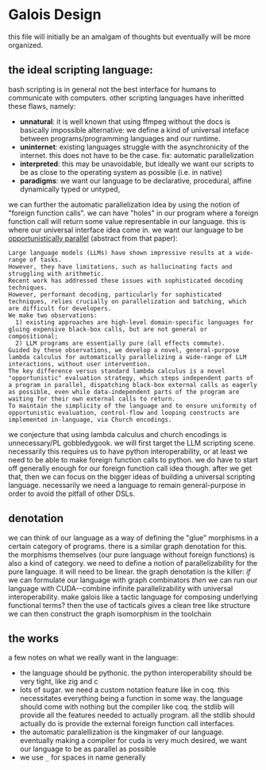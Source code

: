 # Galois Design

this file will initially be an amalgam of thoughts but eventually will be more organized.

## the ideal scripting language:

bash scripting is in general not the best interface for humans to communicate with computers.
other scripting languages have inheritted these flaws, namely:

- **unnatural**: it is well known that using ffmpeg without the docs is basically impossible
  alternative: we define a kind of universal inteface between
  programs/programming languages and our runtime.
- **uninternet**: existing languages struggle with the asynchronicity of the internet.
  this does not have to be the case. fix: automatic parallelization
- **interpreted**: this may be unavoidable, but ideally we want our scripts to be as close to
  the operating system as possible (i.e. in native)
- **paradigms**: we want our language to be declarative, procedural, affine dynamically typed or untyped,

we can further the automatic parallelization idea by using the notion of "foreign function calls".
we can have "holes" in our program where a foreign function call will return some value representable in
our language. this is where our universal interface idea come in. we want our language to be
[opportunistically parallel](https://arxiv.org/abs/2405.11361) (abstract from that paper):

```
Large language models (LLMs) have shown impressive results at a wide-range of tasks.
However, they have limitations, such as hallucinating facts and struggling with arithmetic.
Recent work has addressed these issues with sophisticated decoding techniques.
However, performant decoding, particularly for sophisticated techniques, relies crucially on parallelization and batching, which are difficult for developers.
We make two observations:
  1) existing approaches are high-level domain-specific languages for gluing expensive black-box calls, but are not general or compositional;
  2) LLM programs are essentially pure (all effects commute).
Guided by these observations, we develop a novel, general-purpose lambda calculus for automatically parallelizing a wide-range of LLM interactions, without user intervention.
The key difference versus standard lambda calculus is a novel "opportunistic" evaluation strategy, which steps independent parts of a program in parallel, dispatching black-box external calls as eagerly as possible, even while data-independent parts of the program are waiting for their own external calls to return.
To maintain the simplicity of the language and to ensure uniformity of opportunistic evaluation, control-flow and looping constructs are implemented in-language, via Church encodings.
```

we conjecture that using lambda calculus and church encodings is unnecessary/PL gobbledygook.
we will first target the LLM scripting scene. necessarily this requires us to have python interoperability, or at least we
need to be able to make foreign function calls to python. we do have to start off generally enough for our foreign function call idea though.
after we get that, then we can focus on the bigger ideas of building a universal scripting language.
necessarily we need a language to remain general-purpose in order to avoid the pitfall of other DSLs.

## denotation

we can think of our language as a way of defining the "glue" morphisms in a certain category of programs.
there is a similar graph denotation for this.
the morphisms themselves (our pure language without foreign functions) is also a kind of category.
we need to define a notion of parallelizability for the pure language. it will need to be linear.
the graph denotation is the killer: _if_ we can formulate our language with graph combinators _then_
we can run our language with CUDA--combine infinite parallelizability with universal interoperability.
make galois like a tactic language for composing underlying functional terms? then the use of tacticals gives a clean tree like structure
we can then construct the graph isomorphism in the toolchain

## the works

a few notes on what we really want in the language:

- the language should be pythonic. the python interoperability should be very tight, like zig and c
- lots of sugar. we need a custom notation feature like in coq.
  this necessitates everything being a function in some way.
  the language should come with nothing but the compiler like coq.
  the stdlib will provide all the features needed to actually program.
  all the stdlib should actually do is provide the external foreign function call interfaces.
- the automatic paralellization is the kingmaker of our language.
  eventually making a compiler for cuda is very much desired, we want our language to be
  as parallel as possible
- we use `_` for spaces in name generally
